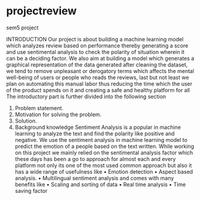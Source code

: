 # projectreview
sem5 project

INTRODUCTION
Our project is about building a machine learning model 
which analyzes review based on performance thereby 
generating a score and use sentimental analysis to check 
the polarity of situation wherein it can be a deciding 
factor. We also aim at building a model which generates 
a graphical representation of the data generated after 
cleaning the dataset, we tend to remove unpleasant or 
derogatory terms which affects the mental well-being of 
users or people who reads the reviews, last but not least 
we plan on automating this manual labor thus reducing 
the time which the user of the product spends on it and 
creating a safe and healthy platform for all
The introductory part is further divided into the 
following section
1. Problem statement.
2. Motivation for solving the problem.
3. Solution.
4. Background knowledge
Sentiment Analysis is a popular in machine learning to 
analyze the text and find the polarity like positive and 
negative. We use the sentiment analysis in machine 
learning model to predict the emotion of a people based 
on the text written.
While working on this project we mainly relied on the 
sentimental analysis factor which these days has been a 
go to approach for almost each and every platform not 
only its one of the most used common approach but also 
it has a wide range of usefulness like
• Emotion detection
• Aspect based analysis.
• Multilingual sentiment analysis and comes with many 
benefits like
• Scaling and sorting of data
• Real time analysis
• Time saving factor


